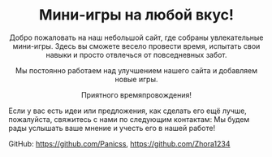 <h1 align = "center">Мини-игры на любой вкус!</h1>

<p align="center">
Добро пожаловать на наш небольшой сайт, где собраны увлекательные мини-игры. Здесь вы сможете весело провести время, испытать свои навыки и просто отвлечься от повседневных забот.
<p align="center">
Мы постоянно работаем над улучшением нашего сайта и добавляем новые игры.
<p align="center">
Приятного времяпровождения!

Если у вас есть идеи или предложения, как сделать его ещё лучше, пожалуйста, свяжитесь с нами по следующим контактам:
Мы будем рады услышать ваше мнение и учесть его в нашей работе!



GitHub: https://github.com/Panicss, https://github.com/Zhora1234
